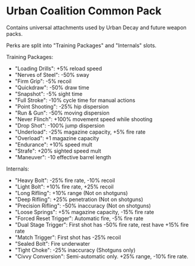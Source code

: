 # Urban Coalition Common Pack

Contains universal attachments used by Urban Decay and future weapon packs.

Perks are split into "Training Packages" and "Internals" slots.

Training Packages:
 - "Loading Drills": +5% reload speed
 - "Nerves of Steel": -50% sway
 - "Firm Grip": -5% recoil
 - "Quickdraw": -50% draw time
 - "Snapshot": -5% sight time
 - "Full Stroke": -10% cycle time for manual actions
 - "Point Shooting": -25% hip dispersion
 - "Run & Gun": -50% moving dispersion
 - "Never Flinch": +100% movement speed while shooting
 - "Drop Shot": -100% jump dispersion 
 - "Underload": -25% magazine capacity, +5% fire rate
 - "Overload": +1 magazine capacity
 - "Endurance": +10% speed mult
 - "Strafe": +20% sighted speed mult
 - "Maneuver": -10 effective barrel length

Internals:
 - "Heavy Bolt": -25% fire rate, -10% recoil
 - "Light Bolt": +10% fire rate, +25% recoil
 - "Long Rifling": +10% range (Not on shotguns)
 - "Deep Rifling": +25% penetration (Not on shotguns)
 - "Precision Rifling": -50% inaccuracy (Not on shotguns)
 - "Loose Springs": +5% magazine capacity, -15% fire rate
 - "Forced Reset Trigger": Automatic fire, -5% fire rate
 - "Dual Stage Trigger": First shot has -50% fire rate, rest have +15% fire rate
 - "Match Trigger": First shot has -25% recoil
 - "Sealed Bolt": Fire underwater
 - "Tight Choke": -25% inaccuracy (Shotguns only)
 - "Civvy Conversion": Semi-automatic only. +25% range, -10% fire rate.